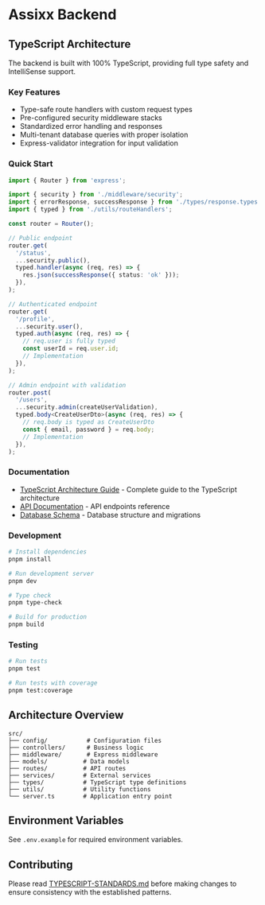 # Assixx Backend

## TypeScript Architecture

The backend is built with 100% TypeScript, providing full type safety and IntelliSense support.

### Key Features

- Type-safe route handlers with custom request types
- Pre-configured security middleware stacks
- Standardized error handling and responses
- Multi-tenant database queries with proper isolation
- Express-validator integration for input validation

### Quick Start

```typescript
import { Router } from 'express';

import { security } from './middleware/security';
import { errorResponse, successResponse } from './types/response.types';
import { typed } from './utils/routeHandlers';

const router = Router();

// Public endpoint
router.get(
  '/status',
  ...security.public(),
  typed.handler(async (req, res) => {
    res.json(successResponse({ status: 'ok' }));
  }),
);

// Authenticated endpoint
router.get(
  '/profile',
  ...security.user(),
  typed.auth(async (req, res) => {
    // req.user is fully typed
    const userId = req.user.id;
    // Implementation
  }),
);

// Admin endpoint with validation
router.post(
  '/users',
  ...security.admin(createUserValidation),
  typed.body<CreateUserDto>(async (req, res) => {
    // req.body is typed as CreateUserDto
    const { email, password } = req.body;
    // Implementation
  }),
);
```

### Documentation

- [TypeScript Architecture Guide](./TYPESCRIPT-STANDARDS.md) - Complete guide to the TypeScript architecture
- [API Documentation](../docs/API.md) - API endpoints reference
- [Database Schema](../docs/DATABASE-SETUP-README.md) - Database structure and migrations

### Development

```bash
# Install dependencies
pnpm install

# Run development server
pnpm dev

# Type check
pnpm type-check

# Build for production
pnpm build
```

### Testing

```bash
# Run tests
pnpm test

# Run tests with coverage
pnpm test:coverage
```

## Architecture Overview

```
src/
├── config/           # Configuration files
├── controllers/      # Business logic
├── middleware/       # Express middleware
├── models/          # Data models
├── routes/          # API routes
├── services/        # External services
├── types/           # TypeScript type definitions
├── utils/           # Utility functions
└── server.ts        # Application entry point
```

## Environment Variables

See `.env.example` for required environment variables.

## Contributing

Please read [TYPESCRIPT-STANDARDS.md](./TYPESCRIPT-STANDARDS.md) before making changes to ensure consistency with the established patterns.
